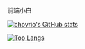 <!---
chovrio/chovrio is a ✨ special ✨ repository because its `README.md` (this file) appears on your GitHub profile.
You can click the Preview link to take a look at your changes.
--->
前端小白



[![chovrio's GitHub stats](https://github-readme-stats.vercel.app/api?username=chovrio)](https://github.com/chovrio/github-readme-stats)


[![Top Langs](https://github-readme-stats.vercel.app/api/top-langs/?username=chovrio)](https://github.com/chovrio/github-readme-stats)
